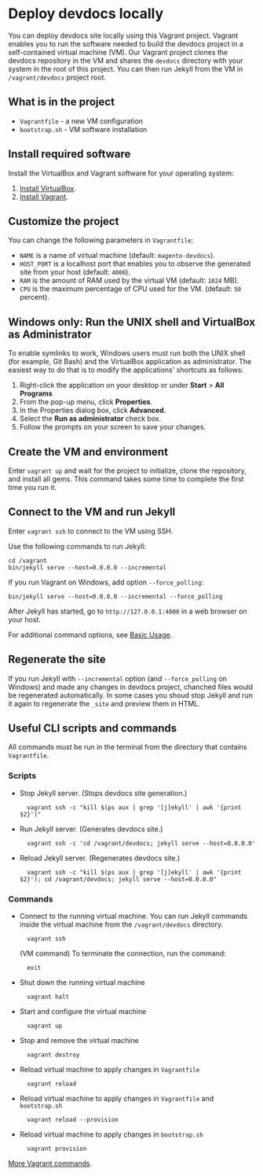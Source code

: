 # Deploy devdocs locally

You can deploy devdocs site locally using this Vagrant project. Vagrant enables you to run the software needed to build the devdocs project in a self-contained virtual machine (VM). Our Vagrant project clones the devdocs repository in the VM and shares the `devdocs` directory with your system in the root of this project. You can then run Jekyll from the VM in `/vagrant/devdocs` project root.

## What is in the project

- `Vagrantfile` - a new VM configuration
- `bootstrap.sh` - VM software installation 

## Install required software

Install the VirtualBox and Vagrant software for your operating system:

1. [Install VirtualBox](https://www.virtualbox.org/wiki/Downloads).
2. [Install Vagrant](https://www.vagrantup.com/).

## Customize the project

You can change the following parameters in `Vagrantfile`:

- `NAME` is a name of virtual machine (default: `magento-devdocs`).
- `HOST_PORT` is a localhost port that enables you to observe the generated site from your host (default: `4000`).
- `RAM` is the amount of RAM used by the virtual VM (default: `1024` MB).
- `CPU` is the maximum percentage of CPU used for the VM. (default: `50` percent).

## Windows only: Run the UNIX shell and VirtualBox as Administrator

To enable symlinks to work, Windows users must run both the UNIX shell (for example, Git Bash) and the VirtualBox application as administrator. The easiest way to do that is to modify the applications' shortcuts as follows:

1.  Right-click the application on your desktop or under **Start** > **All Programs**
2.  From the pop-up menu, click **Properties**.
3.  In the Properties dialog box, click **Advanced**.
4.  Select the **Run as administrator** check box.
5.  Follow the prompts on your screen to save your changes.

## Create the VM and environment 

Enter `vagrant up` and wait for the project to initialize, clone the repository, and install all gems. This command takes some time to complete the first time you run it.

## Connect to the VM and run Jekyll

Enter `vagrant ssh` to connect to the VM using SSH.

Use the following commands to run Jekyll:
    
    cd /vagrant
    bin/jekyll serve --host=0.0.0.0 --incremental

If you run Vagrant on Windows, add option `--force_polling`:

    bin/jekyll serve --host=0.0.0.0 --incremental --force_polling


After Jekyll has started, go to `http://127.0.0.1:4000` in a web browser on your host.

For additional command options, see [Basic Usage](https://jekyllrb.com/docs/usage).

## Regenerate the site

If you run Jekyll with `--incremental` option (and `--force_polling` on Windows) and made any changes in devdocs project, chanched files would be regenerated automatically.
In some cases you shoud stop Jekyll and run it again to regenerate the `_site` and preview them in HTML.

## Useful CLI scripts and commands

All commands must be run in the terminal from the directory that contains `Vagrantfile`.

### Scripts

- Stop Jekyll server. (Stops devdocs site generation.)

        vagrant ssh -c "kill $(ps aux | grep '[j]ekyll' | awk '{print $2}')"

- Run Jekyll server. (Generates devdocs site.)
 
        vagrant ssh -c 'cd /vagrant/devdocs; jekyll serve --host=0.0.0.0'

- Reload Jekyll server. (Regenerates devdocs site.)

        vagrant ssh -c "kill $(ps aux | grep '[j]ekyll' | awk '{print $2}'); cd /vagrant/devdocs; jekyll serve --host=0.0.0.0"
    
### Commands

- Connect to the running virtual machine. You can run Jekyll commands inside the virtual machine from the `/vagrant/devdocs` directory.

        vagrant ssh

  (VM command) To terminate the connection, run the command:

        exit
        
- Shut down the running virtual machine

        vagrant halt

- Start and configure the virtual machine

        vagrant up

- Stop and remove the virtual machine

        vagrant destroy

- Reload virtual machine to apply changes in `Vagrantfile` 

        vagrant reload

- Reload virtual machine to apply changes in `Vagrantfile` and `bootstrap.sh`

        vagrant reload --provision

- Reload virtual machine to apply changes in `bootstrap.sh`

        vagrant provision

[More Vagrant commands](https://www.vagrantup.com/docs/cli/up.html).
